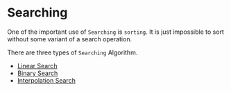 # Searching

One of the important use of `Searching` is `sorting`. It is just impossible to sort without some variant of a search operation.

There are three types of `Searching` Algorithm.
- [Linear Search](/Linear_Search.md)
- [Binary Search](/Binary_Search.md)
- [Interpolation Search](/Interpolation_Search.md)

